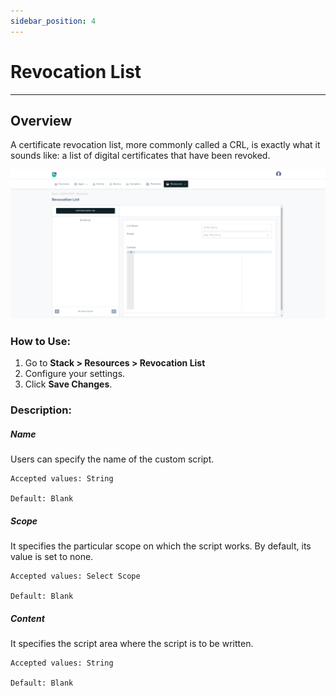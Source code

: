 ```yaml
---
sidebar_position: 4
---
```


# Revocation List 

---

## Overview

A certificate revocation list, more commonly called a CRL, is exactly what it sounds like: a list of digital certificates that have been revoked.

![revocation_list](/img/platform/v8/docs/revocation_list.png)

### How to Use:

1. Go to **Stack > Resources > Revocation List**
2. Configure your settings. 
3. Click **Save Changes**. 

### **Description:**

##### **Name**

Users can specify the name of the custom script.

    Accepted values: String

    Default: Blank 

##### **Scope**

It specifies the particular scope on which the script works. By default, its value is set to none.

    Accepted values: Select Scope

    Default: Blank 

##### **Content**

It specifies the script area where the script is to be written.

    Accepted values: String

    Default: Blank 
